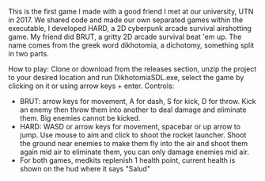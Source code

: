 This is the first game I made with a good friend I met at our university, UTN in 2017.
We shared code and made our own separated games within the executable, I developed HARD, a 2D cyberpunk arcade survival airshotting game.
My friend did BRUT, a gritty 2D arcade survival beat 'em up.
The name comes from the greek word dikhotomia, a dichotomy, something split in two parts.

How to play: Clone or download from the releases section, unzip the project to your desired location and run DikhotomiaSDL.exe, select the game by clicking on it or using arrow keys + enter.
Controls: 
  * BRUT: arrow keys for movement, A for dash, S for kick, D for throw. Kick an enemy then throw them into another to deal damage and eliminate them. Big enemies cannot be kicked.
  * HARD: WASD or arrow keys for movement, spacebar or up arrow to jump. Use mouse to aim and click to shoot the rocket launcher. Shoot the ground near enemies to make them fly into the air and shoot them again mid air to eliminate them, you can only damage enemies mid air.
  * For both games, medkits replenish 1 health point, current health is shown on the hud where it says "Salud"
